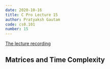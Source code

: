```yaml
---
date: 2020-10-16
title: C Pro Lecture 15
author: Pratyaksh Gautam
code: cs0.101
number: 15
---
```


[The lecture recording](https://youtu.be/4f0Qvj_14Ow)
## Matrices and Time Complexity